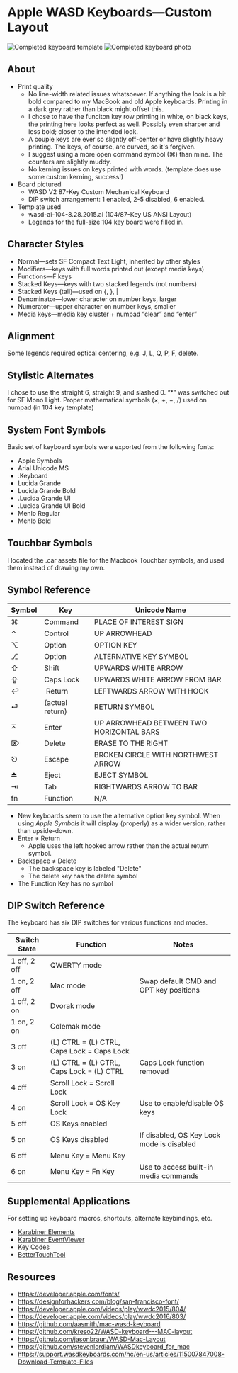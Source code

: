 # Apple WASD Keyboards—Custom Layout

![Completed keyboard template](https://raw.githubusercontent.com/KarlPiper/apple-wasd-keyboards/master/Preview.png)
![Completed keyboard photo](https://raw.githubusercontent.com/KarlPiper/apple-wasd-keyboards/master/Final%20Product%204.png)

## About

* Print quality
  * No line-width related issues whatsoever. If anything the look is a bit bold compared to my MacBook and old Apple keyboards. Printing in a dark grey rather than black might offset this.
  * I chose to have the funciton key row printing in white, on black keys, the printing here looks perfect as well. Possibly even sharper and less bold; closer to the intended look.
  * A couple keys are ever so sligntly off-center or have slightly heavy printing. The keys, of course, are curved, so it's forgiven.
  * I suggest using a more open command symbol (⌘) than mine. The counters are slightly muddy.
  * No kerning issues on keys printed with words. (template does use some custom kerning, success!)
* Board pictured
  * WASD V2 87-Key Custom Mechanical Keyboard
  * DIP switch arrangement: 1 enabled, 2-5 disabled, 6 enabled.
* Template used
  * wasd-ai-104-8.28.2015.ai (104/87-Key US ANSI Layout)
  * Legends for the full-size 104 key board were filled in.

## Character Styles

* Normal—sets SF Compact Text Light, inherited by other styles
* Modifiers—keys with full words printed out (except media keys)
* Functions—F keys
* Stacked Keys—keys with two stacked legends (not numbers)
* Stacked Keys (tall)—used on {, }, |
* Denominator—lower character on number keys, larger
* Numerator—upper character on number keys, smaller
* Media keys—media key cluster + numpad “clear” and “enter”

## Alignment

Some legends required optical centering, e.g. J, L, Q, P, F, delete.

## Stylistic Alternates

I chose to use the straight 6, straight 9, and slashed 0.
“*” was switched out for SF Mono Light.
Proper mathematical symbols (×, +, −, /) used on numpad (in 104 key template)

## System Font Symbols

Basic set of keyboard symbols were exported from the following fonts:

* Apple Symbols
* Arial Unicode MS
* .Keyboard
* Lucida Grande
* Lucida Grande Bold
* .Lucida Grande UI
* .Lucida Grande UI Bold
* Menlo Regular
* Menlo Bold

## Touchbar Symbols

I located the .car assets file for the Macbook Touchbar symbols, and used them instead of drawing my own.

## Symbol Reference

Symbol | Key | Unicode Name
------ | ---- | ---
⌘      | Command | PLACE OF INTEREST SIGN
⌃      | Control | UP ARROWHEAD
⌥      | Option | OPTION KEY
⎇      | Option |ALTERNATIVE KEY SYMBOL
⇧      | Shift | UPWARDS WHITE ARROW
⇪      | Caps Lock | UPWARDS WHITE ARROW FROM BAR
↩      |︎ Return | LEFTWARDS ARROW WITH HOOK
⏎      | (actual return) | RETURN SYMBOL
⌅      | Enter | UP ARROWHEAD BETWEEN TWO HORIZONTAL BARS
⌦      | Delete | ERASE TO THE RIGHT
⎋      | Escape | BROKEN CIRCLE WITH NORTHWEST ARROW
⏏      | Eject | EJECT SYMBOL
⇥      | Tab | RIGHTWARDS ARROW TO BAR
fn     | Function | N/A

* New keyboards seem to use the alternative option key symbol. When using *Apple Symbols* it will display (properly) as a wider version, rather than upside-down.
* Enter ≠ Return
	* Apple uses the left hooked arrow rather than the actual return symbol.
* Backspace ≠ Delete
	* The backspace key is labeled "Delete"
	* The delete key has the delete symbol
* The Function Key has no symbol

## DIP Switch Reference

The keyboard has six DIP switches for various functions and modes.

Switch State | Function | Notes
------ | ---- | ---
1 off, 2 off | QWERTY mode
1 on, 2 off | Mac mode | Swap default CMD and OPT key positions
1 off, 2 on | Dvorak mode
1 on, 2 on | Colemak mode
3 off | (L) CTRL = (L) CTRL, Caps Lock = Caps Lock
3 on | (L) CTRL = (L) CTRL, Caps Lock = (L) CTRL | Caps Lock function removed
4 off | Scroll Lock = Scroll Lock
4 on | Scroll Lock = OS Key Lock | Use to enable/disable OS keys
5 off | OS Keys enabled
5 on | OS Keys disabled | If disabled, OS Key Lock mode is disabled
6 off | Menu Key = Menu Key
6 on | Menu Key = Fn Key | Use to access built-in media commands

## Supplemental Applications

For setting up keyboard macros, shortcuts, alternate keybindings, etc.

- [Karabiner Elements](https://pqrs.org/osx/karabiner/)
- [Karabiner EventViewer](https://pqrs.org/osx/karabiner/document.html#eventviewer)
- [Key Codes](https://manytricks.com/keycodes/)
- [BetterTouchTool](https://folivora.ai/downloads)

## Resources

- https://developer.apple.com/fonts/
- https://designforhackers.com/blog/san-francisco-font/
- https://developer.apple.com/videos/play/wwdc2015/804/
- https://developer.apple.com/videos/play/wwdc2016/803/
- https://github.com/aasmith/mac-wasd-keyboard
- https://github.com/kreso22/WASD-keyboard---MAC-layout
- https://github.com/jasonbraun/WASD-Mac-Layout
- https://github.com/stevenlordiam/WASDkeyboard_for_mac
- https://support.wasdkeyboards.com/hc/en-us/articles/115007847008-Download-Template-Files

